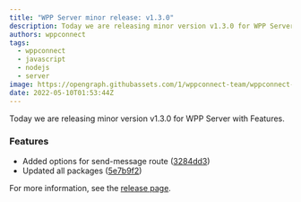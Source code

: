 ```yaml
---
title: "WPP Server minor release: v1.3.0"
description: Today we are releasing minor version v1.3.0 for WPP Server with Features.
authors: wppconnect
tags:
  - wppconnect
  - javascript
  - nodejs
  - server
image: https://opengraph.githubassets.com/1/wppconnect-team/wppconnect-server/releases/tag/v1.3.0
date: 2022-05-10T01:53:44Z
---
```


Today we are releasing minor version v1.3.0 for WPP Server with Features.

<!--truncate-->

### Features

* Added options for send-message route ([3284dd3](https://github.com/wppconnect-team/wppconnect-server/commit/3284dd3ace014e3151882e5e1a9d779af11613d9))
* Updated all packages ([5e7b9f2](https://github.com/wppconnect-team/wppconnect-server/commit/5e7b9f2240ccc0e44a129296e92dd6fb5393380e))

For more information, see the [release page](https://github.com/wppconnect-team/wppconnect-server/releases/tag/v1.3.0).